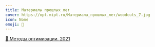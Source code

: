 ```yaml
---
title: Материалы прошлых лет
cover: https://opt.mipt.ru/Материалы_прошлых_лет/woodcuts_7.jpg
icon: None
emoji: 📜
---
```


[🎢 Методы оптимизации. 2021](https://opt.mipt.ru/Материалы_прошлых_лет/Методы_оптимизации._2021)

<br/>
